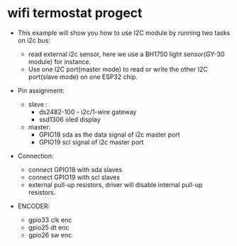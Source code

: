 # wifi termostat progect

 
* This example will show you how to use I2C module by running two tasks on i2c bus:
 
    * read external i2c sensor, here we use a BH1750 light sensor(GY-30 module) for instance.
    * Use one I2C port(master mode) to read or write the other I2C port(slave mode) on one ESP32 chip.
 
* Pin assignment:
 
    * slave :
        * ds2482-100 - i2c/1-wire gateway
        * ssd1306 oled display
    * master:
        * GPIO18 sda as the data signal of i2c master port
        * GPIO19 scl signal of i2c master port
 
* Connection:
 
    * connect GPIO18 with sda slaves
    * connect GPIO19 with scl slaves
    * external pull-up resistors, driver will disable internal pull-up resistors.
 
* ENCODER:
 
    * gpio33 clk enc
    * gpio25 dt enc
    * gpio26 sw enc 
